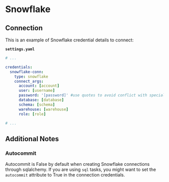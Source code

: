 # Snowflake

## Connection

This is an example of Snowflake credential details to connect:

**`settings.yaml`**

```yaml
# ...

credentials:
  snowflake-conn:
    type: snowflake
    connect_args:
      account: [account]
      user: [username]
      password: '[password]' #use quotes to avoid conflict with special characters
      database: [database]
      schema: [schema]
      warehouse: [warehouse]
      role: [role]

# ...
```

## Additional Notes

### Autocommit

Autocommit is False by default when creating Snowflake connections through sqlalchemy. If you are using `sql` tasks, you might want to set the `autocommit` attribute to True in the connection credentials.
